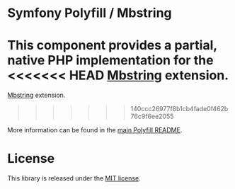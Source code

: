 Symfony Polyfill / Mbstring
===========================

This component provides a partial, native PHP implementation for the
<<<<<<< HEAD
[Mbstring](https://php.net/mbstring) extension.
=======
[Mbstring](http://php.net/mbstring) extension.
>>>>>>> 140ccc26977f8b1cb4fade0f462b76c9f6ee2055

More information can be found in the
[main Polyfill README](https://github.com/symfony/polyfill/blob/master/README.md).

License
=======

This library is released under the [MIT license](LICENSE).
